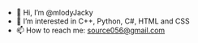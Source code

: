 - 👋 Hi, I’m @mlodyJacky
- 👀 I’m interested in C++, Python, C#, HTML and CSS
- 📫 How to reach me: source056@gmail.com

